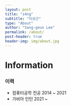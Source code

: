 ```yaml
---
layout: post
title: "s4ng"
subtitle: "이상근"
type: "About"
author: "Sang-geun Lee"
permalink: /about/
post-header: true
header-img: img/about.jpg
---
```

# Information

### 이력

- 컴퓨터공학 전공 2014 ~ 2021
- 가비아 인턴 2021 ~

<br />
